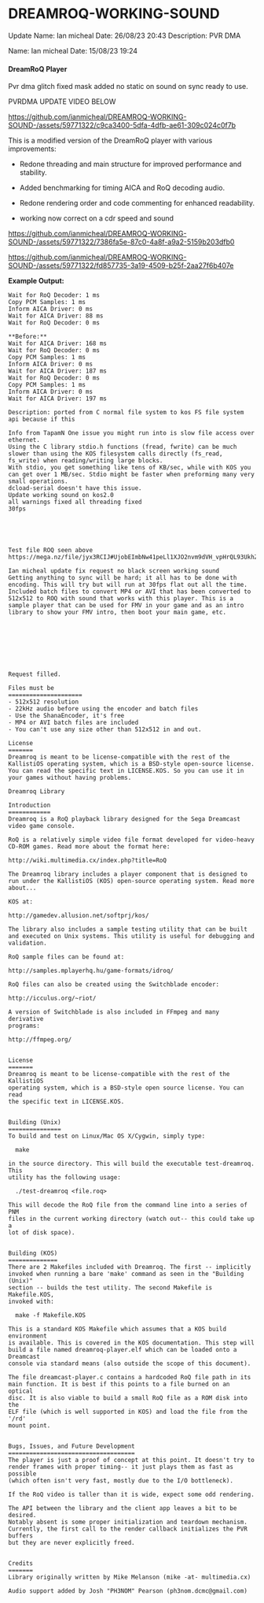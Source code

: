 

DREAMROQ-WORKING-SOUND
===============================
Update 
Name: Ian micheal
Date: 26/08/23 20:43
Description: PVR DMA

Name: Ian micheal
Date: 15/08/23 19:24
#### DreamRoQ Player

Pvr dma glitch fixed mask added no static on sound on sync 
ready to use.

PVRDMA UPDATE VIDEO BELOW


https://github.com/ianmicheal/DREAMROQ-WORKING-SOUND-/assets/59771322/c9ca3400-5dfa-4dfb-ae61-309c024c0f7b



This is a modified version of the DreamRoQ player with various improvements:

- Redone threading and main structure for improved performance and stability.
- Added benchmarking for timing AICA and RoQ decoding audio.
- Redone rendering order and code commenting for enhanced readability.

- working now correct on a cdr speed and sound 



https://github.com/ianmicheal/DREAMROQ-WORKING-SOUND-/assets/59771322/7386fa5e-87c0-4a8f-a9a2-5159b203dfb0




https://github.com/ianmicheal/DREAMROQ-WORKING-SOUND-/assets/59771322/fd857735-3a19-4509-b25f-2aa27f6b407e

**Example Output:**

```Wait for AICA Driver: 88 ms
Wait for RoQ Decoder: 1 ms
Copy PCM Samples: 1 ms
Inform AICA Driver: 0 ms
Wait for AICA Driver: 88 ms
Wait for RoQ Decoder: 0 ms

**Before:**
Wait for AICA Driver: 168 ms
Wait for RoQ Decoder: 0 ms
Copy PCM Samples: 1 ms
Inform AICA Driver: 0 ms
Wait for AICA Driver: 187 ms
Wait for RoQ Decoder: 0 ms
Copy PCM Samples: 1 ms
Inform AICA Driver: 0 ms
Wait for AICA Driver: 197 ms

Description: ported from C normal file system to kos FS file system api because if this
	
Info from TapamN One issue you might run into is slow file access over ethernet.
Using the C library stdio.h functions (fread, fwrite) can be much slower than using the KOS filesystem calls directly (fs_read, fs_write) when reading/writing large blocks.
With stdio, you get something like tens of KB/sec, while with KOS you can get over 1 MB/sec. Stdio might be faster when preforming many very small operations. 
dcload-serial doesn't have this issue.
Update working sound on kos2.0
all warnings fixed all threading fixed
30fps





Test file ROQ seen above  https://mega.nz/file/jyx3RCIJ#UjobEImbNw41peLl1XJO2nvm9dVH_vpHrQL93UkhZvs

Ian micheal update fix request no black screen working sound
Getting anything to sync will be hard; it all has to be done with encoding. This will try but will run at 30fps flat out all the time.
Included batch files to convert MP4 or AVI that has been converted to 512x512 to ROQ with sound that works with this player. This is a sample player that can be used for FMV in your game and as an intro library to show your FMV intro, then boot your main game, etc.








Request filled.

Files must be
=====================
- 512x512 resolution
- 22kHz audio before using the encoder and batch files
- Use the ShanaEncoder, it's free
- MP4 or AVI batch files are included
- You can't use any size other than 512x512 in and out.

License
=======
Dreamroq is meant to be license-compatible with the rest of the KallistiOS operating system, which is a BSD-style open-source license. You can read the specific text in LICENSE.KOS. So you can use it in your games without having problems.

Dreamroq Library

Introduction
============
Dreamroq is a RoQ playback library designed for the Sega Dreamcast video game console.

RoQ is a relatively simple video file format developed for video-heavy CD-ROM games. Read more about the format here:

http://wiki.multimedia.cx/index.php?title=RoQ

The Dreamroq library includes a player component that is designed to run under the KallistiOS (KOS) open-source operating system. Read more about...

KOS at:

http://gamedev.allusion.net/softprj/kos/

The library also includes a sample testing utility that can be built
and executed on Unix systems. This utility is useful for debugging and
validation.

RoQ sample files can be found at:

http://samples.mplayerhq.hu/game-formats/idroq/

RoQ files can also be created using the Switchblade encoder:

http://icculus.org/~riot/

A version of Switchblade is also included in FFmpeg and many derivative
programs:

http://ffmpeg.org/


License
=======
Dreamroq is meant to be license-compatible with the rest of the KallistiOS
operating system, which is a BSD-style open source license. You can read
the specific text in LICENSE.KOS.


Building (Unix)
===============
To build and test on Linux/Mac OS X/Cygwin, simply type:

  make

in the source directory. This will build the executable test-dreamroq. This
utility has the following usage:

  ./test-dreamroq <file.roq>

This will decode the RoQ file from the command line into a series of PNM
files in the current working directory (watch out-- this could take up a
lot of disk space).


Building (KOS)
==============
There are 2 Makefiles included with Dreamroq. The first -- implicitly
invoked when running a bare 'make' command as seen in the "Building (Unix)"
section -- builds the test utility. The second Makefile is Makefile.KOS,
invoked with:

  make -f Makefile.KOS

This is a standard KOS Makefile which assumes that a KOS build environment
is available. This is covered in the KOS documentation. This step will
build a file named dreamroq-player.elf which can be loaded onto a Dreamcast
console via standard means (also outside the scope of this document).

The file dreamcast-player.c contains a hardcoded RoQ file path in its
main function. It is best if this points to a file burned on an optical
disc. It is also viable to build a small RoQ file as a ROM disk into the
ELF file (which is well supported in KOS) and load the file from the '/rd'
mount point.


Bugs, Issues, and Future Development
====================================
The player is just a proof of concept at this point. It doesn't try to
render frames with proper timing-- it just plays them as fast as possible
(which often isn't very fast, mostly due to the I/O bottleneck).

If the RoQ video is taller than it is wide, expect some odd rendering.

The API between the library and the client app leaves a bit to be desired.
Notably absent is some proper initialization and teardown mechanism.
Currently, the first call to the render callback initializes the PVR buffers
but they are never explicitly freed.


Credits
======= 
Library originally written by Mike Melanson (mike -at- multimedia.cx)

Audio support added by Josh "PH3NOM" Pearson (ph3nom.dcmc@gmail.com)
